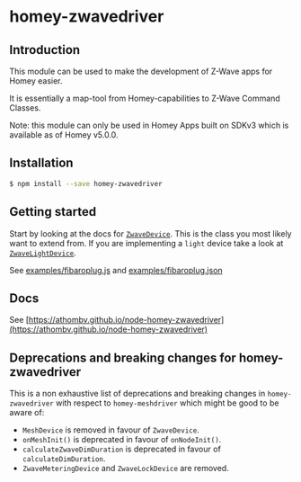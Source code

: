 # homey-zwavedriver

## Introduction
This module can be used to make the development of Z-Wave apps for Homey easier.

It is essentially a map-tool from Homey-capabilities to Z-Wave Command Classes.

Note: this module can only be used in Homey Apps built on SDKv3 which is available as of Homey v5.0.0.

## Installation

```bash
$ npm install --save homey-zwavedriver
```

## Getting started

Start by looking at the docs for [`ZwaveDevice`](https://athombv.github.io/node-homey-zwavedriver/ZwaveDevice.html). This is the class you most likely want to extend from. If you are implementing a `light` device take a look at
 [`ZwaveLightDevice`](https://athombv.github.io/node-homey-zwavedriver/ZwaveLightDevice.html).

See [examples/fibaroplug.js](https://github.com/athombv/node-homey-zwavedriver/blob/master/examples/fibaroplug.js) and [examples/fibaroplug.json](https://github.com/athombv/node-homey-zwavedriver/blob/master/examples/fibaroplug.json)

## Docs
See [https://athombv.github.io/node-homey-zwavedriver](https://athombv.github.io/node-homey-zwavedriver)

## Deprecations and breaking changes for homey-zwavedriver

This is a non exhaustive list of deprecations and breaking changes in `homey-zwavedriver` with respect to `homey-meshdriver` which might be good to be aware of:

- `MeshDevice` is removed in favour of `ZwaveDevice`.
- `onMeshInit()` is deprecated in favour of `onNodeInit()`.
- `calculateZwaveDimDuration` is deprecated in favour of `calculateDimDuration`.
- `ZwaveMeteringDevice` and `ZwaveLockDevice` are removed.
